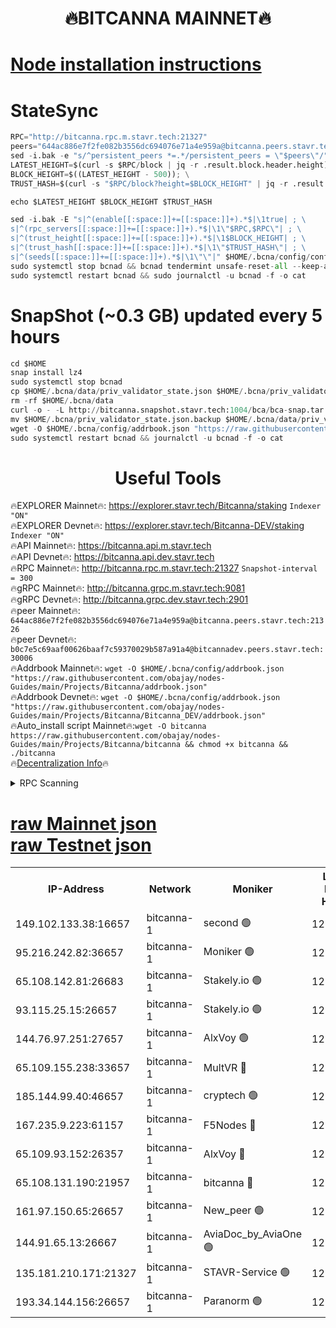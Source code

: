<h1 align="center"> 🔥BITCANNA MAINNET🔥</h1>


[Node installation instructions](https://github.com/obajay/nodes-Guides/tree/main/Projects/Bitcanna)
=

# StateSync
```python
RPC="http://bitcanna.rpc.m.stavr.tech:21327"
peers="644ac886e7f2fe082b3556dc694076e71a4e959a@bitcanna.peers.stavr.tech:21326"
sed -i.bak -e "s/^persistent_peers *=.*/persistent_peers = \"$peers\"/" $HOME/.bcna/config/config.toml
LATEST_HEIGHT=$(curl -s $RPC/block | jq -r .result.block.header.height); \
BLOCK_HEIGHT=$((LATEST_HEIGHT - 500)); \
TRUST_HASH=$(curl -s "$RPC/block?height=$BLOCK_HEIGHT" | jq -r .result.block_id.hash)

echo $LATEST_HEIGHT $BLOCK_HEIGHT $TRUST_HASH

sed -i.bak -E "s|^(enable[[:space:]]+=[[:space:]]+).*$|\1true| ; \
s|^(rpc_servers[[:space:]]+=[[:space:]]+).*$|\1\"$RPC,$RPC\"| ; \
s|^(trust_height[[:space:]]+=[[:space:]]+).*$|\1$BLOCK_HEIGHT| ; \
s|^(trust_hash[[:space:]]+=[[:space:]]+).*$|\1\"$TRUST_HASH\"| ; \
s|^(seeds[[:space:]]+=[[:space:]]+).*$|\1\"\"|" $HOME/.bcna/config/config.toml
sudo systemctl stop bcnad && bcnad tendermint unsafe-reset-all --keep-addr-book
sudo systemctl restart bcnad && sudo journalctl -u bcnad -f -o cat
```
# SnapShot (~0.3 GB) updated every 5 hours
```python
cd $HOME
snap install lz4
sudo systemctl stop bcnad
cp $HOME/.bcna/data/priv_validator_state.json $HOME/.bcna/priv_validator_state.json.backup
rm -rf $HOME/.bcna/data
curl -o - -L http://bitcanna.snapshot.stavr.tech:1004/bca/bca-snap.tar.lz4 | lz4 -c -d - | tar -x -C $HOME/.bcna --strip-components 2
mv $HOME/.bcna/priv_validator_state.json.backup $HOME/.bcna/data/priv_validator_state.json
wget -O $HOME/.bcna/config/addrbook.json "https://raw.githubusercontent.com/obajay/nodes-Guides/main/Projects/Bitcanna/addrbook.json"
sudo systemctl restart bcnad && journalctl -u bcnad -f -o cat
```

 <h1 align="center"> Useful Tools</h1>

🔥EXPLORER Mainnet🔥:    https://explorer.stavr.tech/Bitcanna/staking          `Indexer "ON"` \
🔥EXPLORER Devnet🔥:     https://explorer.stavr.tech/Bitcanna-DEV/staking     `Indexer "ON"` \
🔥API Mainnet🔥:         https://bitcanna.api.m.stavr.tech \
🔥API Devnet🔥:          https://bitcanna.api.dev.stavr.tech \
🔥RPC Mainnet🔥:         http://bitcanna.rpc.m.stavr.tech:21327         `Snapshot-interval = 300` \
🔥gRPC Mainnet🔥:        http://bitcanna.grpc.m.stavr.tech:9081 \
🔥gRPC Devnet🔥:         http://bitcanna.grpc.dev.stavr.tech:2901 \
🔥peer Mainnet🔥:        `644ac886e7f2fe082b3556dc694076e71a4e959a@bitcanna.peers.stavr.tech:21326` \
🔥peer Devnet🔥:         `b0c7e5c69aaf00626baaf7c59370029b587a91a4@bitcannadev.peers.stavr.tech:30006` \
🔥Addrbook Mainnet🔥:    ```wget -O $HOME/.bcna/config/addrbook.json "https://raw.githubusercontent.com/obajay/nodes-Guides/main/Projects/Bitcanna/addrbook.json"``` \
🔥Addrbook Devnet🔥:    ```wget -O $HOME/.bcna/config/addrbook.json "https://raw.githubusercontent.com/obajay/nodes-Guides/main/Projects/Bitcanna/Bitcanna_DEV/addrbook.json"``` \
🔥Auto_install script Mainnet🔥:```wget -O bitcanna https://raw.githubusercontent.com/obajay/nodes-Guides/main/Projects/Bitcanna/bitcanna && chmod +x bitcanna && ./bitcanna``` \
🔥[Decentralization Info](https://github.com/obajay/StateSync-snapshots/tree/main/Projects/Bitcanna/Decentralization)🔥


<details>
<summary>RPC Scanning</summary>

<h2 align="center"> We scan nodes in real time every 4 hours. And we provide the final result of RPC endpoints.
We cannot influence the operation of these nodes in any way. </h2>


```python
If Voting Power is higher than 0 --> then the Node is a validator of the network and may be subject to attack and be a potential threat to the chain.
```
```python
We marked such validators with a red symbol
```

</details>

[raw Mainnet json](https://rpc-check.bcam.stavr.tech/bcam/rpc-bcam-result.json) \
[raw Testnet json](https://github.com/obajay/StateSync-snapshots/tree/main/Projects/Bitcanna/Rpc-Check-Testnet)
=



<table><tr><th>IP-Address</th><th>Network</th><th>Moniker</th><th>Latest Block Height</th><th>Earliest Block Height</th><th>Catching Up</th><th>Tx Index</th><th>Voting Power</th><th>Scan Time</th></tr><tr><td>149.102.133.38:16657</td><td>bitcanna-1</td><td>second 🟢</td><td>12272380</td><td>1</td><td>False</td><td>on</td><td>0</td><td>2024-01-24T13:39:45.275101317UTC</td></tr><tr><td>95.216.242.82:36657</td><td>bitcanna-1</td><td>Moniker 🟢</td><td>12272370</td><td>5776907</td><td>False</td><td>on</td><td>0</td><td>2024-01-24T13:38:45.321155038UTC</td></tr><tr><td>65.108.142.81:26683</td><td>bitcanna-1</td><td>Stakely.io 🟢</td><td>12272374</td><td>6152001</td><td>False</td><td>on</td><td>0</td><td>2024-01-24T13:39:09.316313505UTC</td></tr><tr><td>93.115.25.15:26657</td><td>bitcanna-1</td><td>Stakely.io 🟢</td><td>12272373</td><td>6520001</td><td>False</td><td>on</td><td>0</td><td>2024-01-24T13:39:02.805553714UTC</td></tr><tr><td>144.76.97.251:27657</td><td>bitcanna-1</td><td>AlxVoy 🟢</td><td>12272379</td><td>8805201</td><td>False</td><td>on</td><td>0</td><td>2024-01-24T13:39:34.529979777UTC</td></tr><tr><td>65.109.155.238:33657</td><td>bitcanna-1</td><td>MultVR 🔴</td><td>12272376</td><td>9933415</td><td>False</td><td>on</td><td>351785</td><td>2024-01-24T13:39:16.180663067UTC</td></tr><tr><td>185.144.99.40:46657</td><td>bitcanna-1</td><td>cryptech 🟢</td><td>12272369</td><td>11528001</td><td>False</td><td>on</td><td>0</td><td>2024-01-24T13:38:40.839273301UTC</td></tr><tr><td>167.235.9.223:61157</td><td>bitcanna-1</td><td>F5Nodes 🔴</td><td>12272376</td><td>12084001</td><td>False</td><td>on</td><td>570</td><td>2024-01-24T13:39:18.502783660UTC</td></tr><tr><td>65.109.93.152:26357</td><td>bitcanna-1</td><td>AlxVoy 🔴</td><td>12272380</td><td>12109301</td><td>False</td><td>on</td><td>1391724</td><td>2024-01-24T13:39:45.979124189UTC</td></tr><tr><td>65.108.131.190:21957</td><td>bitcanna-1</td><td>bitcanna 🔴</td><td>12272376</td><td>12172376</td><td>False</td><td>on</td><td>409225</td><td>2024-01-24T13:39:20.975733951UTC</td></tr><tr><td>161.97.150.65:26657</td><td>bitcanna-1</td><td>New_peer 🟢</td><td>12272374</td><td>12254001</td><td>False</td><td>on</td><td>0</td><td>2024-01-24T13:39:09.631203375UTC</td></tr><tr><td>144.91.65.13:26667</td><td>bitcanna-1</td><td>AviaDoc_by_AviaOne 🟢</td><td>12272378</td><td>12263001</td><td>False</td><td>on</td><td>0</td><td>2024-01-24T13:39:29.808261908UTC</td></tr><tr><td>135.181.210.171:21327</td><td>bitcanna-1</td><td>STAVR-Service 🟢</td><td>12272378</td><td>12270001</td><td>False</td><td>on</td><td>0</td><td>2024-01-24T13:39:34.278522113UTC</td></tr><tr><td>193.34.144.156:26657</td><td>bitcanna-1</td><td>Paranorm 🟢</td><td>12272376</td><td>12271301</td><td>False</td><td>on</td><td>0</td><td>2024-01-24T13:39:21.249166663UTC</td></tr></table>
